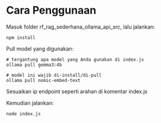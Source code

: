 # Cara Penggunaan

Masuk folder rf_rag_sederhana_ollama_api_src, lalu jalankan:

```
npm install
```

Pull model yang digunakan:

```
# tergantung apa model yang Anda gunakan di index.js
ollama pull gemma3:4b

# model ini wajib di-install/di-pull
ollama pull nomic-embed-text
```

Sesuaikan ip endpoint seperti arahan di komentar index.js

Kemudian jalankan:

```
node index.js
```
